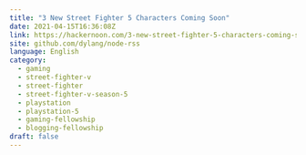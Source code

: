 ```yaml
---
title: "3 New Street Fighter 5 Characters Coming Soon"
date: 2021-04-15T16:36:08Z
link: https://hackernoon.com/3-new-street-fighter-5-characters-coming-soon-wt1033b3?source=rss&utm_medium=RSS&utm_source=news.12bit.vn
site: github.com/dylang/node-rss
language: English
category:
  - gaming
  - street-fighter-v
  - street-fighter
  - street-fighter-v-season-5
  - playstation
  - playstation-5
  - gaming-fellowship
  - blogging-fellowship
draft: false
---
```


